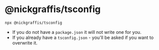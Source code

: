 # @nickgraffis/tsconfig

```
npx @nickgraffis/tsconfig
```
* If you do not have a `package.json` it will not write one for you.
* If you already have a `tsconfig.json` - you'll be asked if you want to overwrite it.
